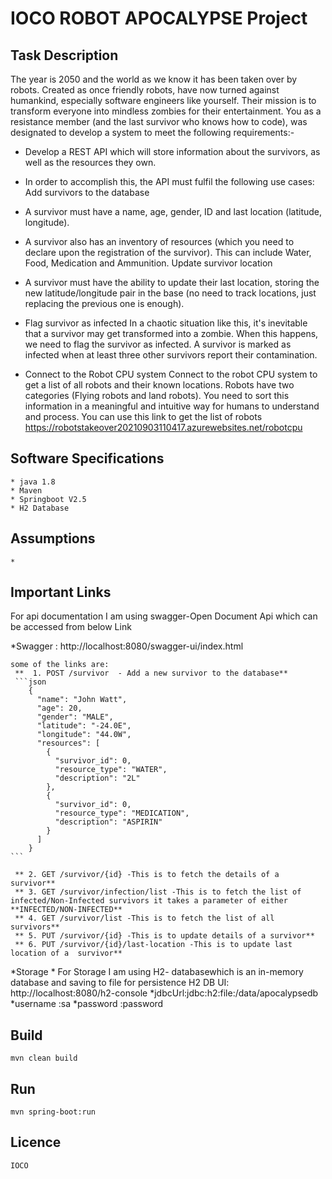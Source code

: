 # IOCO ROBOT APOCALYPSE Project

## Task Description
The year is 2050 and the world as we know it has been taken over by robots. Created as 
once friendly robots, have now turned against humankind, especially software engineers 
like yourself. Their mission is to transform everyone into mindless zombies for their 
entertainment. You as a resistance member (and the last survivor who knows how to code), 
was designated to develop a system to meet the following requirements:-

* Develop a REST API  which will store information about the survivors, as well as the resources 
they own.

* In order to accomplish this, the API must fulfil the following use cases:
  Add survivors to the database
* A survivor must have a name, age, gender, ID and last location (latitude, longitude).
* A survivor also has an inventory of resources (which you need to declare upon the 
  registration of the survivor). This can include Water, Food, Medication and Ammunition.
  Update survivor location
* A survivor must have the ability to update their last location, storing the new 
  latitude/longitude pair in the base (no need to track locations, just replacing the previous 
  one is enough).
* Flag survivor as infected
  In a chaotic situation like this, it's inevitable that a survivor may get transformed into a 
  zombie. When this happens, we need to flag the survivor as infected.
  A survivor is marked as infected when at least three other survivors report their 
  contamination.

* Connect to the Robot CPU system
  Connect to the robot CPU system to get a list of all robots and their known locations. Robots 
  have two categories (Flying robots and land robots). You need to sort this information in a 
  meaningful and intuitive way for humans to understand and process. You can use this link 
  to get the list of robots
  https://robotstakeover20210903110417.azurewebsites.net/robotcpu


## Software Specifications
    * java 1.8
    * Maven
    * Springboot V2.5
    * H2 Database

## Assumptions
    *
    
## Important Links
   For api documentation I am using swagger-Open Document Api which can be accessed from below Link
      
   *Swagger : http://localhost:8080/swagger-ui/index.html

    some of the links are:
     **  1. POST /survivor  - Add a new survivor to the database**
	 ```json
        {
          "name": "John Watt",
          "age": 20,
          "gender": "MALE",
          "latitude": "-24.0E",
          "longitude": "44.0W",
          "resources": [
            {
              "survivor_id": 0,
              "resource_type": "WATER",
              "description": "2L"
            },
            {
              "survivor_id": 0,
              "resource_type": "MEDICATION",
              "description": "ASPIRIN"
            }
          ]
        }
	```	

     ** 2. GET /survivor/{id} -This is to fetch the details of a survivor**
     ** 3. GET /survivor/infection/list -This is to fetch the list of infected/Non-Infected survivors it takes a parameter of either **INFECTED/NON-INFECTED**
     ** 4. GET /survivor/list -This is to fetch the list of all survivors**
     ** 5. PUT /survivor/{id} -This is to update details of a survivor**
     ** 6. PUT /survivor/{id}/last-location -This is to update last location of a  survivor**
   
   *Storage
    * For Storage I am using H2- databasewhich is an in-memory database and saving to file for persistence
      H2 DB UI: http://localhost:8080/h2-console
         *jdbcUrl:jdbc:h2:file:/data/apocalypsedb
         *username :sa
         *password :password
    
## Build
    mvn clean build

## Run
    mvn spring-boot:run

## Licence

    IOCO
